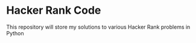 # Hacker Rank Code
This repository will store my solutions to various Hacker Rank problems in Python
